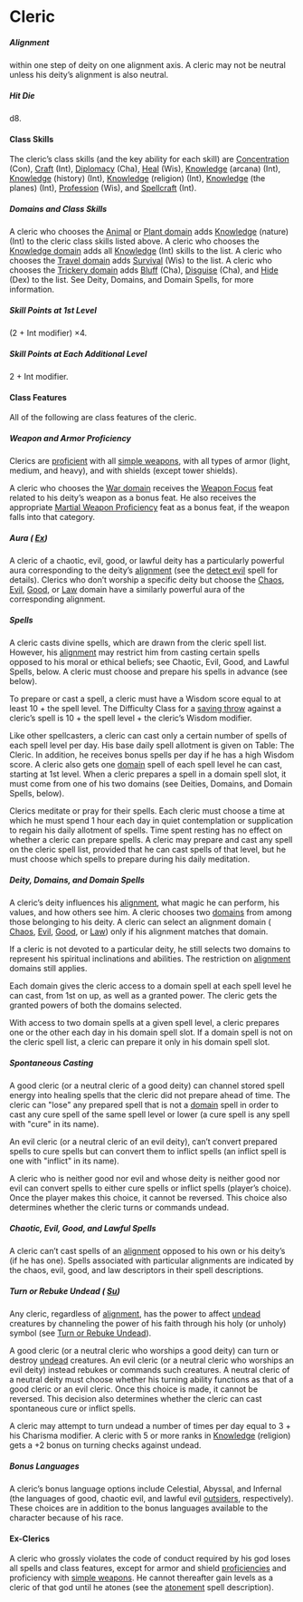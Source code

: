 # Cleric

##### Alignment

within one step of deity on one alignment axis. A cleric may not be neutral unless his deity’s alignment is also neutral.

##### Hit Die

d8.

#### Class Skills

The cleric’s class skills (and the key ability for each skill) are [Concentration](/srd/skills/concentration.htm) (Con), [Craft](/srd/skills/craft.htm) (Int), [Diplomacy](/srd/skills/diplomacy.htm) (Cha), [Heal](/srd/skills/heal.htm) (Wis), [Knowledge](/srd/skills/knowledge.htm) (arcana) (Int), [Knowledge](/srd/skills/knowledge.htm) (history) (Int), [Knowledge](/srd/skills/knowledge.htm) (religion) (Int), [Knowledge](/srd/skills/knowledge.htm) (the planes) (Int), [Profession](/srd/skills/profession.htm) (Wis), and [Spellcraft](/srd/skills/spellcraft.htm) (Int).

##### Domains and Class Skills

A cleric who chooses the [Animal](/srd/spellLists/clericDomains.htm#animalDomain) or [Plant domain](/srd/spellLists/clericDomains.htm#plantDomain) adds [Knowledge](/srd/skills/knowledge.htm) (nature) (Int) to the cleric class skills listed above. A cleric who chooses the [Knowledge domain](/srd/spellLists/clericDomains.htm#knowledgeDomain) adds all [Knowledge](/srd/skills/knowledge.htm) (Int) skills to the list. A cleric who chooses the [Travel domain](/srd/spellLists/clericDomains.htm#travelDomain) adds [Survival](/srd/skills/survival.htm) (Wis) to the list. A cleric who chooses the [Trickery domain](/srd/spellLists/clericDomains.htm#trickeryDomain) adds [Bluff](/srd/skills/bluff.htm) (Cha), [Disguise](/srd/skills/disguise.htm) (Cha), and [Hide](/srd/skills/hide.htm) (Dex) to the list. See Deity, Domains, and Domain Spells, for more information.

##### Skill Points at 1st Level

(2 + Int modifier) ×4.

##### Skill Points at Each Additional Level

2 + Int modifier.

#### Class Features

All of the following are class features of the cleric.

##### Weapon and Armor Proficiency

Clerics are [proficient](/srd/combat/combatModifiers.htm#weaponArmorAndShieldProficiency) with all [simple weapons](/srd/equipment/weapons.htm#simpleMartialandExoticWeapons), with all types of armor (light, medium, and heavy), and with shields (except tower shields).

A cleric who chooses the [War domain](/srd/spellLists/clericDomains.htm#warDomain) receives the [Weapon Focus](/srd/feats.htm#weaponFocus) feat related to his deity’s weapon as a bonus feat. He also receives the appropriate [Martial Weapon Proficiency](/srd/feats.htm#martialWeaponProficiency) feat as a bonus feat, if the weapon falls into that category.

##### Aura ( [Ex](/srd/specialAbilities.htm#extraordinaryAbilities))

A cleric of a chaotic, evil, good, or lawful deity has a particularly powerful aura corresponding to the deity’s [alignment](/srd/description.htm#alignment) (see the [detect evil](/srd/spells/detectEvil.htm) spell for details). Clerics who don’t worship a specific deity but choose the [Chaos](/srd/spellLists/clericDomains.htm#chaosDomain), [Evil](/srd/spellLists/clericDomains.htm#evilDomain), [Good](/srd/spellLists/clericDomains.htm#goodDomain), or [Law](/srd/spellLists/clericDomains.htm#lawDomain) domain have a similarly powerful aura of the corresponding alignment.

##### Spells

A cleric casts divine spells, which are drawn from the cleric spell list. However, his [alignment](/srd/description.htm#alignment) may restrict him from casting certain spells opposed to his moral or ethical beliefs; see Chaotic, Evil, Good, and Lawful Spells, below. A cleric must choose and prepare his spells in advance (see below).

To prepare or cast a spell, a cleric must have a Wisdom score equal to at least 10 + the spell level. The Difficulty Class for a [saving throw](/srd/combat/combatStatistics.htm#savingThrows) against a cleric’s spell is 10 + the spell level + the cleric’s Wisdom modifier.

Like other spellcasters, a cleric can cast only a certain number of spells of each spell level per day. His base daily spell allotment is given on Table: The Cleric. In addition, he receives bonus spells per day if he has a high Wisdom score. A cleric also gets one [domain](/srd/spellLists/clericDomains.htm) spell of each spell level he can cast, starting at 1st level. When a cleric prepares a spell in a domain spell slot, it must come from one of his two domains (see Deities, Domains, and Domain Spells, below).

Clerics meditate or pray for their spells. Each cleric must choose a time at which he must spend 1 hour each day in quiet contemplation or supplication to regain his daily allotment of spells. Time spent resting has no effect on whether a cleric can prepare spells. A cleric may prepare and cast any spell on the cleric spell list, provided that he can cast spells of that level, but he must choose which spells to prepare during his daily meditation.

##### Deity, Domains, and Domain Spells

A cleric’s deity influences his [alignment](/srd/description.htm#alignment), what magic he can perform, his values, and how others see him. A cleric chooses two [domains](/srd/spellLists/clericDomains.htm) from among those belonging to his deity. A cleric can select an alignment domain ( [Chaos](/srd/spellLists/clericDomains.htm#chaosDomain), [Evil](/srd/spellLists/clericDomains.htm#evilDomain), [Good](/srd/spellLists/clericDomains.htm#goodDomain), or [Law](/srd/spellLists/clericDomains.htm#lawDomain)) only if his alignment matches that domain.

If a cleric is not devoted to a particular deity, he still selects two domains to represent his spiritual inclinations and abilities. The restriction on [alignment](/srd/description.htm#alignment) domains still applies.

Each domain gives the cleric access to a domain spell at each spell level he can cast, from 1st on up, as well as a granted power. The cleric gets the granted powers of both the domains selected.

With access to two domain spells at a given spell level, a cleric prepares one or the other each day in his domain spell slot. If a domain spell is not on the cleric spell list, a cleric can prepare it only in his domain spell slot.

##### Spontaneous Casting

A good cleric (or a neutral cleric of a good deity) can channel stored spell energy into healing spells that the cleric did not prepare ahead of time. The cleric can "lose" any prepared spell that is not a [domain](/srd/spellLists/clericDomains.htm) spell in order to cast any cure spell of the same spell level or lower (a cure spell is any spell with "cure" in its name).

An evil cleric (or a neutral cleric of an evil deity), can’t convert prepared spells to cure spells but can convert them to inflict spells (an inflict spell is one with "inflict" in its name).

A cleric who is neither good nor evil and whose deity is neither good nor evil can convert spells to either cure spells or inflict spells (player’s choice). Once the player makes this choice, it cannot be reversed. This choice also determines whether the cleric turns or commands undead.

##### Chaotic, Evil, Good, and Lawful Spells

A cleric can’t cast spells of an [alignment](/srd/description.htm#alignment) opposed to his own or his deity’s (if he has one). Spells associated with particular alignments are indicated by the chaos, evil, good, and law descriptors in their spell descriptions.

##### Turn or Rebuke Undead ( [Su](/srd/specialAbilities.htm#supernaturalAbilities))

Any cleric, regardless of [alignment](/srd/description.htm#alignment), has the power to affect [undead](/srd/typesSubtypes.htm#undeadType) creatures by channeling the power of his faith through his holy (or unholy) symbol (see [Turn or Rebuke Undead](/srd/combat/specialAttacks.htm#turnOrRebukeUndead)).

A good cleric (or a neutral cleric who worships a good deity) can turn or destroy [undead](/srd/typesSubtypes.htm#undeadType) creatures. An evil cleric (or a neutral cleric who worships an evil deity) instead rebukes or commands such creatures. A neutral cleric of a neutral deity must choose whether his turning ability functions as that of a good cleric or an evil cleric. Once this choice is made, it cannot be reversed. This decision also determines whether the cleric can cast spontaneous cure or inflict spells.

A cleric may attempt to turn undead a number of times per day equal to 3 + his Charisma modifier. A cleric with 5 or more ranks in [Knowledge](/srd/skills/knowledge.htm) (religion) gets a +2 bonus on turning checks against undead.

##### Bonus Languages

A cleric’s bonus language options include Celestial, Abyssal, and Infernal (the languages of good, chaotic evil, and lawful evil [outsiders](/srd/typesSubtypes.htm#outsiderType), respectively). These choices are in addition to the bonus languages available to the character because of his race.

#### Ex-Clerics

A cleric who grossly violates the code of conduct required by his god loses all spells and class features, except for armor and shield [proficiencies](/srd/combat/combatModifiers.htm#weaponArmorAndShieldProficiency) and proficiency with [simple weapons](/srd/equipment/weapons.htm#simpleMartialandExoticWeapons). He cannot thereafter gain levels as a cleric of that god until he atones (see the [atonement](/srd/spells/atonement.htm) spell description).
